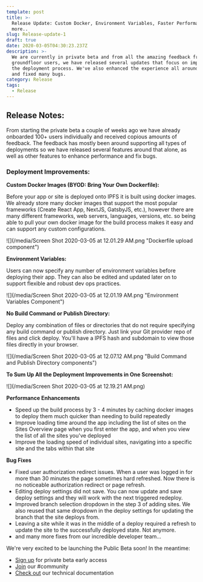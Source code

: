```yaml
---
template: post
title: >-
  Release Update: Custom Docker, Environment Variables, Faster Performance, and
  more..
slug: Release-update-1
draft: true
date: 2020-03-05T04:30:23.237Z
description: >-
  We are currently in private beta and from all the amazing feedback from our
  groundfloor users, we have released several updates that focus on improving
  the deployment process. We've also enhanced the experience all around the app
  and fixed many bugs.
category: Release
tags:
  - Release
---
```

## Release Notes:

From starting the private beta a couple of weeks ago we have already onboarded 100+ users individually and received copious amounts of feedback. The feedback has mostly been around supporting all types of deployments so we have released several features around that alone, as well as other features to enhance performance and fix bugs.

### Deployment Improvements:

**Custom Docker Images (BYOD: Bring Your Own Dockerfile):**

Before your app or site is deployed onto IPFS it is built using docker images. We already store many docker images that support the most popular frameworks (Create React App, NextJS, GatsbyJS, etc.), however there are many different frameworks, web servers, languages, versions, etc. so being able to pull your own docker image for the build process makes it easy and can support any custom configurations.

![](/media/Screen Shot 2020-03-05 at 12.01.29 AM.png "Dockerfile upload component")

**Environment Variables:**

Users can now specify any number of environment variables before deploying their app. They can also be edited and updated later on to support flexible and robust dev ops practices. 

![](/media/Screen Shot 2020-03-05 at 12.01.19 AM.png "Environment Variables Component")

**No Build Command or Publish Directory:**

Deploy any combination of files or directories that do not require specifying any build command or publish directory. Just link your Git provider repo of files and click deploy. You'll have a IPFS hash and subdomain to view those files directly in your browser.

![](/media/Screen Shot 2020-03-05 at 12.07.12 AM.png "Build Command and Publish Directory components")

**To Sum Up All the Deployment Improvements in One Screenshot:**

![](/media/Screen Shot 2020-03-05 at 12.19.21 AM.png)

**Performance Enhancements**

* Speed up the build process by 3 - 4 minutes by caching docker images to deploy them much quicker than needing to build repeatedly
* Improve loading time around the app including the list of sites on the Sites Overview page when you first enter the app, and when you view the list of all the sites you've deployed
* Improve the loading speed of individual sites, navigating into a specific site and the tabs within that site

**Bug Fixes**

* Fixed user authorization redirect issues. When a user was logged in for more than 30 minutes the page sometimes hard refreshed. Now there is no noticeable authorization redirect or page refresh.
* Editing deploy settings did not save. You can now update and save deploy settings and they will work with the next triggered redeploy.
* Improved branch selection dropdown in the step 3 of adding sites. We also reused that same dropdown in the deploy settings for updating the branch that the site deploys from.
* Leaving a site while it was in the middle of a deploy required a refresh to update the site to the successfully deployed state. Not anymore.
* and many more fixes from our incredible developer team...

We're very excited to be launching the Public Beta soon! In the meantime:

* [Sign up](https://terminalbeta.typeform.com/to/kionHH) for private beta early access
* [Join](https://join.slack.com/t/terminal-public/shared_invite/enQtOTM1MjQ3NTExMDU3LTNkYjU1ZGJhZGUyYjgwN2I3OThjY2U5OThlMGY2MGY0OGYxMDI1OWIwMTMwYzViZGY4ZGU0NDA0YmY4ZjVhOTg) our #community
* [Check out](Https://docs.terminal.co) our technical documentation
